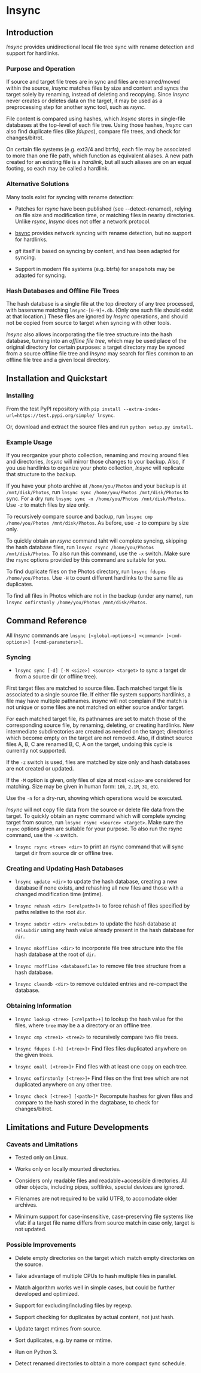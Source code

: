 # lnsync

## Introduction

_lnsync_ provides unidirectional local file tree sync with rename detection and support for hardlinks.

### Purpose and Operation

If source and target file trees are in sync and files are renamed/moved within the source, _lnsync_  matches files by size and content and syncs the target solely by renaming, instead of deleting and recopying. Since _lnsync_ never creates or deletes data on the target, it may be used as a preprocessing step for another sync tool, such as _rsync_.

File content is compared using hashes, which _lnsync_ stores in single-file databases at the top-level of each file tree. Using those hashes, _lnsync_ can also find duplicate files (like _fdupes_), compare file trees, and check for changes/bitrot.

On certain file systems (e.g. ext3/4 and btrfs), each file may be associated to more than one file path, which function as equivalent aliases. A new path created for an existing file is a _hardlink_, but all such aliases are on an equal footing, so each may be called a hardlink.

### Alternative Solutions

Many tools exist for syncing with rename detection:

- Patches for _rsync_ have been published (see --detect-renamed), relying on file size and modification time, or matching files in nearby directories. Unlike _rsync_, _lnsync_ does not offer a network protocol.

- [bsync](https://github.com/dooblem/bsync) provides network syncing with rename detection, but no support for hardlinks.

- _git_ itself is based on syncing by content, and has been adapted for syncing.

- Support in modern file systems (e.g. btrfs) for snapshots may be adapted for syncing.

### Hash Databases and Offline File Trees

The hash database is a single file at the top directory of any tree processed, with basename matching `lnsync-[0-9]+.db`. (Only one such file should exist at that location.) These files are ignored by _lnsync_ operations, and should not be copied from source to target when syncing with other tools.

_lnsync_ also allows incorporating the file tree structure into the hash database, turning into an _offline file tree_, which may be used place of the original directory for certain purposes: a target directory may be synced from a source offline file tree and _lnsync_ may search for files common to an offline file tree and a given local directory.

## Installation and Quickstart

### Installing

From the test PyPI repository with `pip install --extra-index-url=https://test.pypi.org/simple/ lnsync`.

Or, download and extract the source files and run `python setup.py install`.

### Example Usage

If you reorganize your photo collection, renaming and moving around files and directories, _lnsync_ will mirror those changes to your backup. Also, if you use hardlinks to organize your photo collection, _lnsync_ will replicate that structure to the backup.

If you have your photo archive at `/home/you/Photos` and your backup is at `/mnt/disk/Photos`, run `lnsync sync /home/you/Photos /mnt/disk/Photos` to sync. For a dry run: `lnsync sync -n /home/you/Photos /mnt/disk/Photos`. Use `-z` to match files by size only.

To recursively compare source and backup, run `lnsync cmp /home/you/Photos /mnt/disk/Photos`. As before, use `-z` to compare by size only.

To quickly obtain an _rsync_ command taht will complete syncing, skipping the hash database files, run `lnsync rsync /home/you/Photos /mnt/disk/Photos`. To also run this command, use the `-x` switch. Make sure the `rsync` options provided by this command are suitable for you.

To find duplicate files on the Photos directory, run `lnsync fdupes /home/you/Photos`. Use `-H` to count different hardlinks to the same file as duplicates.

To find all files in Photos which are not in the backup (under any name), run `lnsync onfirstonly /home/you/Photos /mnt/disk/Photos`.


## Command Reference
All _lnsync_ commands are `lnsync [<global-options>] <command> [<cmd-options>] [<cmd-parameters>]`.

### Syncing

- `lnsync sync [-d] [-M <size>] <source> <target>` to sync a target dir from a source dir (or offline tree).

First target files are matched to source files. Each matched target file is associated to a single source file. If either file system supports hardlinks, a file may have multiple pathnames. _lnsync_ will not complain if the match is not unique or some files are not matched on either source and/or target.

For each matched target file, its pathnames are set to match those of the corresponding source file, by renaming, deleting, or creating hardlinks. New intermediate subdirectories are created as needed on the target; directories which become empty on the target are not removed. Also, if distinct source files A, B, C are renamed B, C, A on the target, undoing this cycle is currently not supported.

If the `-z` switch is used, files are matched by size only and hash databases are not created or updated.

If the `-M` option is given, only files of size at most `<size>` are considered for matching. Size may be given in human form: `10k`, `2.1M`, `3G`, etc.

Use the `-n` for a dry-run, showing which operations would be executed. 

_lnsync_ will not copy file data from the source or delete file data from the target. To quickly obtain an _rsync_ command which will complete syncing target from source, run `lnsync rsync <source> <target>`. Make sure the `rsync` options given are suitable for your purpose. To also run the rsync command, use the `-x` switch.

- `lnsync rsync <tree> <dir>` to print an rsync command that will sync target dir from source dir or offline tree.

### Creating and Updating Hash Databases

- `lnsync update <dir>` to update the hash database, creating a new database if none exists, and rehashing all new files and those with a changed modification time (mtime).

- `lnsync rehash <dir> [<relpath>]+` to force rehash of files specified by paths relative to the root `dir`.

- `lnsync subdir <dir> <relsubdir>` to update the hash database at `relsubdir` using any hash value already present in the hash database for `dir`.

- `lnsync mkoffline <dir>` to incorporate file tree structure into the file hash database at the root of `dir`.

- `lnsync rmoffline <databasefile>` to remove file tree structure from a hash database.

- `lnsync cleandb <dir>` to remove outdated entries and re-compact the database.

### Obtaining Information

- `lnsync lookup <tree> [<relpath>+]` to lookup the hash value for the files, where `tree` may be a a directory or an offline tree.

- `lnsync cmp <tree1> <tree2>` to recursively compare two file trees.

- `lnsync fdupes [-h] [<tree>]+` Find files files duplicated anywhere on the given trees.

- `lnsync onall [<tree>]+` Find files with at least one copy on each tree.

- `lnsync onfirstonly [<tree>]+` Find files on the first tree which are not duplicated anywhere on any other tree.

- `lnsync check [<tree>] [<path>]*` Recompute hashes for given files and compare to the hash stored in the dagtabase, to check for changes/bitrot.

## Limitations and Future Developments

### Caveats and Limitations

- Tested only on Linux.

- Works only on locally mounted directories.

- Considers only readable files and readable+accessible directories. All other objects, including pipes, softlinks, special devices are ignored.

- Filenames are not required to be valid UTF8, to accomodate older archives.

- Minimum support for case-insensitive, case-preserving file systems like vfat: if a target file name differs from source match in case only, target is not updated.

### Possible Improvements

- Delete empty directories on the target which match empty directories on the source.

- Take advantage of multiple CPUs to hash multiple files in parallel.

- Match algorithm works well in simple cases, but could be further developed and optimized.

- Support for excluding/including files by regexp.

- Support checking for duplicates by actual content, not just hash.

- Update target mtimes from source.

- Sort duplicates, e.g. by name or mtime.

- Run on Python 3.

- Detect renamed directories to obtain a more compact sync schedule.


